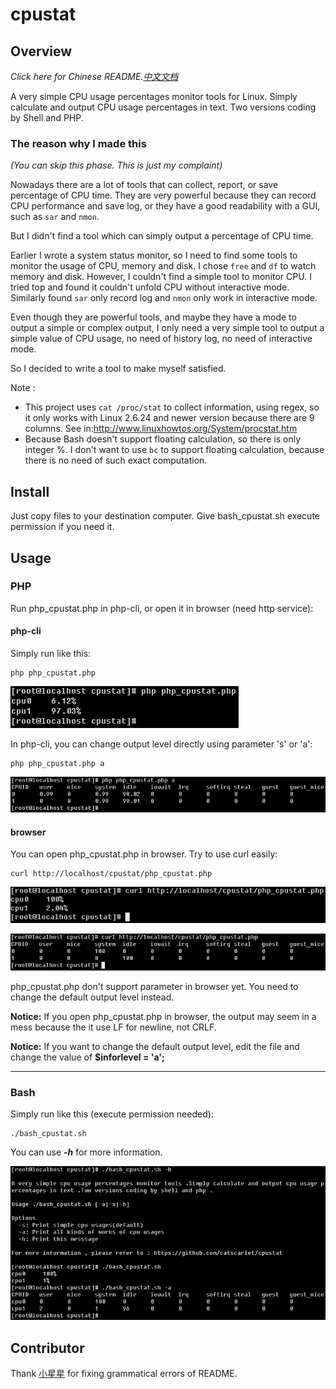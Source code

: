 # cpustat

## Overview

_Click here for Chinese README.[中文文档](https://github.com/catscarlet/cpustat/blob/master/README_zh-cn.md)_

A very simple CPU usage percentages monitor tools for Linux. Simply calculate and output CPU usage percentages in text. Two versions coding by Shell and PHP.

### The reason why I made this

_(You can skip this phase. This is just my complaint)_

Nowadays there are a lot of tools that can collect, report, or save percentage of CPU time. They are very powerful because they can record CPU performance and save log, or they have a good readability with a GUI, such as `sar` and `nmon`.

But I didn't find a tool which can simply output a percentage of CPU time.

Earlier I wrote a system status monitor, so I need to find some tools to monitor the usage of CPU, memory and disk. I chose `free` and `df` to watch memory and disk. However, I couldn't find a simple tool to monitor CPU. I tried top and found it couldn't unfold CPU without interactive mode. Similarly found `sar` only record log and `nmon` only work in interactive mode.

Even though they are powerful tools, and maybe they have a mode to output a simple or complex output, I only need a very simple tool to output a simple value of CPU usage, no need of history log, no need of interactive mode.

So I decided to write a tool to make myself satisfied.

Note :

- This project uses `cat /proc/stat` to collect information, using regex, so it only works with Linux 2.6.24 and newer version because there are 9 columns. See in:<http://www.linuxhowtos.org/System/procstat.htm>
- Because Bash doesn't support floating calculation, so there is only integer %. I don't want to use `bc` to support floating calculation, because there is no need of such exact computation.

## Install

Just copy files to your destination computer. Give bash_cpustat.sh execute permission if you need it.

## Usage

### PHP

Run php_cpustat.php in php-cli, or open it in browser (need http service):

#### php-cli

Simply run like this:

```
php php_cpustat.php
```

![php php_cpustat.php level=s](https://raw.githubusercontent.com/catscarlet/cpustat/master/snapshot/php_cpustat_s.png)

In php-cli, you can change output level directly using parameter 's' or 'a':

```
php php_cpustat.php a
```

![php php_cpustat.php level=-a](https://raw.githubusercontent.com/catscarlet/cpustat/master/snapshot/php_cpustat_a_a.png)

#### browser

You can open php_cpustat.php in browser. Try to use curl easily:

```
curl http://localhost/cpustat/php_cpustat.php
```

![curl php_cpustat.php level=s](https://raw.githubusercontent.com/catscarlet/cpustat/master/snapshot/php_cpustat_s_curl.png)

![curl php_cpustat.php level=a](https://raw.githubusercontent.com/catscarlet/cpustat/master/snapshot/php_cpustat_a_curl.png)

php_cpustat.php don't support parameter in browser yet. You need to change the default output level instead.

**Notice:** If you open php_cpustat.php in browser, the output may seem in a mess because the it use LF for newline, not CRLF.

**Notice:** If you want to change the default output level, edit the file and change the value of **$inforlevel = 'a';**

--------------------------------------------------------------------------------

### Bash

Simply run like this (execute permission needed):

```
./bash_cpustat.sh
```

You can use **_-h_** for more information.

![bash_cpustat.sh](https://raw.githubusercontent.com/catscarlet/cpustat/master/snapshot/bash_cpustat.png)

## Contributor

Thank [小星星](http://weibo.com/p/1005051861229632) for fixing grammatical errors of README.
